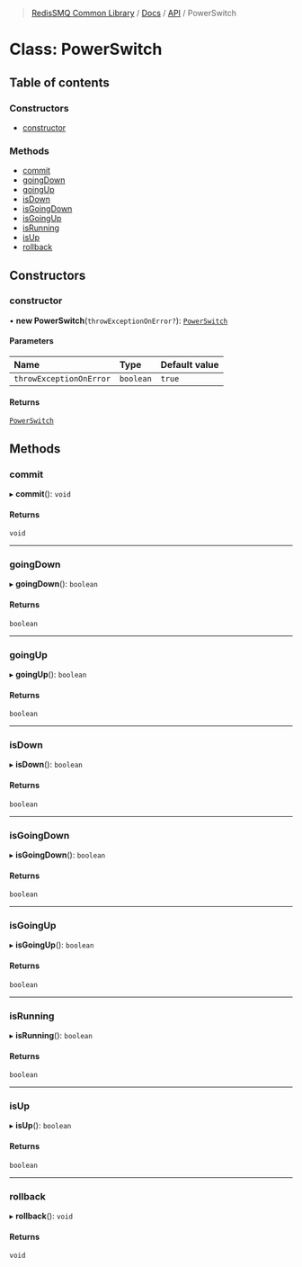 >[RedisSMQ Common Library](../../../README.md) / [Docs](../../README.md) / [API](../README.md) / PowerSwitch

# Class: PowerSwitch

## Table of contents

### Constructors

- [constructor](../classes/PowerSwitch.md#constructor)

### Methods

- [commit](../classes/PowerSwitch.md#commit)
- [goingDown](../classes/PowerSwitch.md#goingdown)
- [goingUp](../classes/PowerSwitch.md#goingup)
- [isDown](../classes/PowerSwitch.md#isdown)
- [isGoingDown](../classes/PowerSwitch.md#isgoingdown)
- [isGoingUp](../classes/PowerSwitch.md#isgoingup)
- [isRunning](../classes/PowerSwitch.md#isrunning)
- [isUp](../classes/PowerSwitch.md#isup)
- [rollback](../classes/PowerSwitch.md#rollback)

## Constructors

### constructor

• **new PowerSwitch**(`throwExceptionOnError?`): [`PowerSwitch`](../classes/PowerSwitch.md)

#### Parameters

| Name | Type | Default value |
| :------ | :------ | :------ |
| `throwExceptionOnError` | `boolean` | `true` |

#### Returns

[`PowerSwitch`](../classes/PowerSwitch.md)

## Methods

### commit

▸ **commit**(): `void`

#### Returns

`void`

___

### goingDown

▸ **goingDown**(): `boolean`

#### Returns

`boolean`

___

### goingUp

▸ **goingUp**(): `boolean`

#### Returns

`boolean`

___

### isDown

▸ **isDown**(): `boolean`

#### Returns

`boolean`

___

### isGoingDown

▸ **isGoingDown**(): `boolean`

#### Returns

`boolean`

___

### isGoingUp

▸ **isGoingUp**(): `boolean`

#### Returns

`boolean`

___

### isRunning

▸ **isRunning**(): `boolean`

#### Returns

`boolean`

___

### isUp

▸ **isUp**(): `boolean`

#### Returns

`boolean`

___

### rollback

▸ **rollback**(): `void`

#### Returns

`void`
